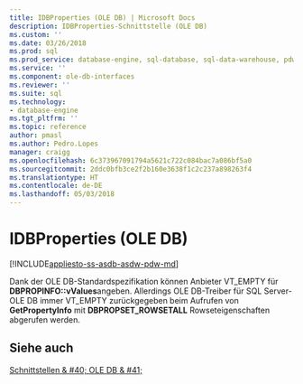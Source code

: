```yaml
---
title: IDBProperties (OLE DB) | Microsoft Docs
description: IDBProperties-Schnittstelle (OLE DB)
ms.custom: ''
ms.date: 03/26/2018
ms.prod: sql
ms.prod_service: database-engine, sql-database, sql-data-warehouse, pdw
ms.service: ''
ms.component: ole-db-interfaces
ms.reviewer: ''
ms.suite: sql
ms.technology:
- database-engine
ms.tgt_pltfrm: ''
ms.topic: reference
author: pmasl
ms.author: Pedro.Lopes
manager: craigg
ms.openlocfilehash: 6c373967091794a5621c722c084bac7a086bf5a0
ms.sourcegitcommit: 2ddc0bfb3ce2f2b160e3638f1c2c237a898263f4
ms.translationtype: HT
ms.contentlocale: de-DE
ms.lasthandoff: 05/03/2018
---
```

# <a name="idbproperties-ole-db"></a>IDBProperties (OLE DB)
[!INCLUDE[appliesto-ss-asdb-asdw-pdw-md](../../../includes/appliesto-ss-asdb-asdw-pdw-md.md)]

  Dank der OLE DB-Standardspezifikation können Anbieter VT_EMPTY für **DBPROPINFO::vValues**angeben. Allerdings OLE DB-Treiber für SQL Server-OLE DB immer VT_EMPTY zurückgegeben beim Aufrufen von **GetPropertyInfo** mit **DBPROPSET_ROWSETALL** Rowseteigenschaften abgerufen werden.  
  
## <a name="see-also"></a>Siehe auch  
 [Schnittstellen & #40; OLE DB & #41;](../../oledb/ole-db-interfaces/oledb-driver-for-sql-server-ole-db-interfaces.md) 
  
  
